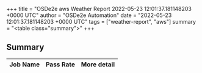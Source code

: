 +++
title = "OSDe2e aws Weather Report 2022-05-23 12:01:37.181148203 +0000 UTC"
author = "OSDe2e Automation"
date = "2022-05-23 12:01:37.181148203 +0000 UTC"
tags = ["weather-report", "aws"]
summary = "<table class=\"summary\"></table>"
+++
## Summary

| Job Name | Pass Rate | More detail |
|----------|-----------|-------------|




